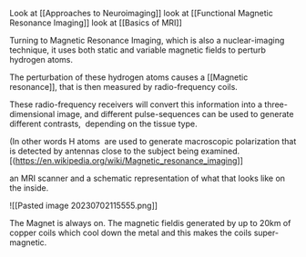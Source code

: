 Look at [[Approaches to Neuroimaging]]
look at [[Functional Magnetic Resonance Imaging]]
look at [[Basics of MRI]]


Turning to Magnetic Resonance Imaging, which is also a nuclear-imaging technique, it uses both static and variable magnetic fields to perturb hydrogen atoms.

The perturbation of these hydrogen atoms causes a [[Magnetic resonance]], that is then measured by radio-frequency coils. 

These radio-frequency receivers will convert this information into a three-dimensional image, and different pulse-sequences can be used to generate different contrasts,  depending on the tissue type. 


(In other words H atoms  are used to generate macroscopic polarization that is detected by antennas close to the subject being examined.[(https://en.wikipedia.org/wiki/Magnetic_resonance_imaging]]


an MRI scanner and a schematic representation of what that looks like on the inside.

![[Pasted image 20230702115555.png]]

The Magnet is always on. The magnetic fieldis generated by up to 20km of copper coils which  cool down the metal and this makes the coils super-magnetic.

